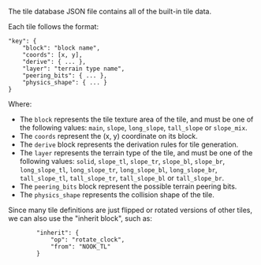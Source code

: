 The tile database JSON file contains all of the built-in tile data.

Each tile follows the format:
```
"key": {
	"block": "block name",
	"coords": [x, y],
	"derive": { ... },
	"layer": "terrain type name",
	"peering_bits": { ... },
	"physics_shape": { ... }
}
```

Where:
- The `block` represents the tile texture area of the tile, and must be one of the following values: `main`, `slope`, `long_slope`, `tall_slope` or `slope_mix`.
- The `coords` represent the (x, y) coordinate on its block.
- The `derive` block represents the derivation rules for tile generation.
- The `layer` represents the terrain type of the tile, and must be one of the following values: `solid`, `slope_tl`, `slope_tr`, `slope_bl`, `slope_br`, `long_slope_tl`, `long_slope_tr`, `long_slope_bl`, `long_slope_br`, `tall_slope_tl`, `tall_slope_tr`, `tall_slope_bl` or `tall_slope_br`.
- The `peering_bits` block represent the possible terrain peering bits.
- The `physics_shape` represents the collision shape of the tile.

Since many tile definitions are just flipped or rotated versions of other tiles, we can also use the "inherit block", such as:
```
		"inherit": {
			"op": "rotate_clock",
			"from": "NOOK_TL"
		}
```
